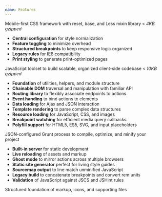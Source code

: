 ```yaml
---
name: Features
---
```


Mobile-first CSS framework with reset, base, and Less mixin library < *4KB gzipped*

* **Central configuration** for style normalization
* **Feature toggling** to minimize overhead
* **Structured breakpoints** to keep responsive logic organized
* **Legacy rules** for IE8 compatibility
* **Print styling** to generate print-optimized pages

JavaScript toolset to build scalable, organized client-side codebase < *10KB gzipped*

* **Foundation** of utilities, helpers, and module structure
* **Chainable DOM** traversal and manipulation with familiar API
* **Routing library** to flexibly associate endpoints to actions
* **Event handing** to bind actions to elements
* **Data loading** for Ajax and JSON interaction
* **Template rendering** to parse complex data structures
* **Resource loading** for JavaScript, CSS, and images
* **Breakpoint watching** for efficient media query callbacks
* **Polyfill support** for HTML5, ES5, SVG, and input placeholders

JSON-configured Grunt process to compile, optimize, and minify your project

* **Built-in server** for static development
* **Live reloading** of assets and markup
* **Ghost mode** to mirror actions across multiple browsers
* **Static site generator** perfect for living style guides
* **Sourcemap output** to line match unminified JavaScript
* **Legacy build** to concatenate breakpoints and convert rem units
* **Validation** of JavaScript against JSCS and JSHint rules

Structured foundation of markup, icons, and supporting files